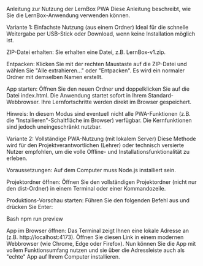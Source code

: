 Anleitung zur Nutzung der LernBox PWA
Diese Anleitung beschreibt, wie Sie die LernBox-Anwendung verwenden können.

Variante 1: Einfachste Nutzung (aus einem Ordner)
Ideal für die schnelle Weitergabe per USB-Stick oder Download, wenn keine Installation möglich ist.

ZIP-Datei erhalten: Sie erhalten eine Datei, z.B. LernBox-v1.zip.

Entpacken: Klicken Sie mit der rechten Maustaste auf die ZIP-Datei und wählen Sie "Alle extrahieren..." oder "Entpacken". Es wird ein normaler Ordner mit demselben Namen erstellt.

App starten: Öffnen Sie den neuen Ordner und doppelklicken Sie auf die Datei index.html. Die Anwendung startet sofort in Ihrem Standard-Webbrowser. Ihre Lernfortschritte werden direkt im Browser gespeichert.

Hinweis: In diesem Modus sind eventuell nicht alle PWA-Funktionen (z.B. die "Installieren"-Schaltfläche im Browser) verfügbar. Die Kernfunktionen sind jedoch uneingeschränkt nutzbar.

Variante 2: Vollständige PWA-Nutzung (mit lokalem Server)
Diese Methode wird für den Projektverantwortlichen (Lehrer) oder technisch versierte Nutzer empfohlen, um die volle Offline- und Installationsfunktionalität zu erleben.

Voraussetzungen: Auf dem Computer muss Node.js installiert sein.

Projektordner öffnen: Öffnen Sie den vollständigen Projektordner (nicht nur den dist-Ordner) in einem Terminal oder einer Kommandozeile.

Produktions-Vorschau starten: Führen Sie den folgenden Befehl aus und drücken Sie Enter:

Bash
npm run preview

App im Browser öffnen: Das Terminal zeigt Ihnen eine lokale Adresse an (z.B. http://localhost:4173). Öffnen Sie diesen Link in einem modernen Webbrowser (wie Chrome, Edge oder Firefox). Nun können Sie die App mit vollem Funktionsumfang nutzen und sie über die Adressleiste auch als "echte" App auf Ihrem Computer installieren.
